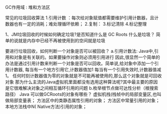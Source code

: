 GC作用域 : 堆和方法区

常见的垃圾回收算法
1.引用计数 ：每次给对象赋值都需要维护引用计数器，且计数器也有一定的消耗；难处理循环依赖；
2.复制：
3.标记清除
4.标记整理

1、JM垃圾回收的时候如何确定垃圾?是否知道什么是 GC Roots
什么是垃圾？
    简单的说就是内存中已经不再被使用到的空间就是垃圾

要进行垃圾回收，如何判断一个对象是否可以被回收？
    a.引用计数法:
        Java中,引用和对象是有关联的。如果要操作对象则必须用引用进行
        因此,很显然一个简单的办法是通过引用计数来判断一个对象是否可以回收。简单说,给对象中添加一个引用计数器,
        每当有一个地方引用它,计数器值加1
        每当有一个引用失效时,计数器值减1。
        任何时刻计数器值为零的对象就是不可能再被使用的,那么这个对象就是可回收对象
        那为什么主流的Java虚拟机里面都没有选用这种算法呢?其中最主要的原因是它很难解决对象之间相互循环引用的问题
    b.枚举根节点做可达性分析（根搜索路径）
        Java 可以做GCRoots的对象有哪些？
            虚拟机栈(栈帧中的局部变量区,也叫做局部变量表；
            方法区中的类静态属性引用的对象；
            方法区中常量引用的对象；
            本地方法栈中N( Native方法)引用的对象；